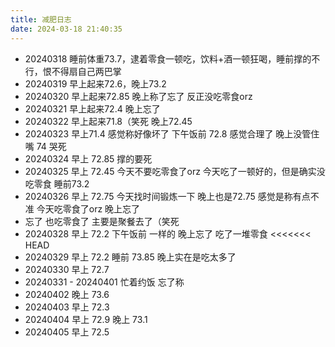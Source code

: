 ```yaml
---
title: 减肥日志
date: 2024-03-18 21:40:35
---
```


* 20240318 睡前体重73.7，逮着零食一顿吃，饮料+酒一顿狂喝，睡前撑的不行，恨不得扇自己两巴掌
* 20240319 早上起来72.6，晚上73.2
* 20240320 早上起来72.85 晚上称了忘了 反正没吃零食orz
* 20240321 早上起来72.4 晚上忘了
* 20240322 早上起来71.8（笑死 晚上72.45 
* 20240323 早上71.4 感觉称好像坏了 下午饭前 72.8 感觉合理了 晚上没管住嘴 74 哭死
* 20240324 早上 72.85 撑的要死
* 20240325 早上 72.45 今天不要吃零食了orz 今天吃了一顿好的，但是确实没吃零食 睡前73.2
* 20240326 早上 72.75 今天找时间锻炼一下 晚上也是72.75 感觉是称有点不准 今天吃零食了orz 晚上忘了
* 忘了 也吃零食了 主要是聚餐去了（笑死
* 20240328 早上 72.2 下午饭前 一样的 晚上忘了 吃了一堆零食
<<<<<<< HEAD
* 20240329 早上 72.2 睡前 73.85 晚上实在是吃太多了
* 20240330 早上 72.7
* 20240331 - 20240401 忙着约饭 忘了称
* 20240402 晚上 73.6
* 20240403 早上 72.3
* 20240404 早上 72.9 晚上 73.1
* 20240405 早上 72.5